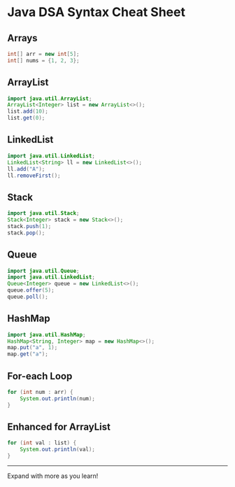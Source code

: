 # Java DSA Syntax Cheat Sheet

## Arrays
```java
int[] arr = new int[5];
int[] nums = {1, 2, 3};
```

## ArrayList
```java
import java.util.ArrayList;
ArrayList<Integer> list = new ArrayList<>();
list.add(10);
list.get(0);
```

## LinkedList
```java
import java.util.LinkedList;
LinkedList<String> ll = new LinkedList<>();
ll.add("A");
ll.removeFirst();
```

## Stack
```java
import java.util.Stack;
Stack<Integer> stack = new Stack<>();
stack.push(1);
stack.pop();
```

## Queue
```java
import java.util.Queue;
import java.util.LinkedList;
Queue<Integer> queue = new LinkedList<>();
queue.offer(5);
queue.poll();
```

## HashMap
```java
import java.util.HashMap;
HashMap<String, Integer> map = new HashMap<>();
map.put("a", 1);
map.get("a");
```

## For-each Loop
```java
for (int num : arr) {
    System.out.println(num);
}
```

## Enhanced for ArrayList
```java
for (int val : list) {
    System.out.println(val);
}
```

---
Expand with more as you learn!
